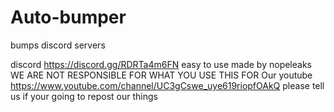 # Auto-bumper
bumps discord servers

discord https://discord.gg/RDRTa4m6FN easy to use made by nopeleaks 
WE ARE NOT RESPONSIBLE FOR WHAT YOU USE THIS FOR
Our youtube https://www.youtube.com/channel/UC3gCswe_uye619riopfOAkQ
please tell us if your going to repost our things

